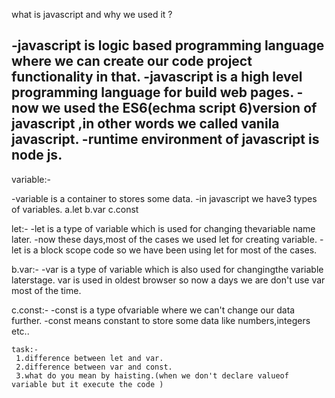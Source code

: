 what is javascript and why we used it ?

-javascript is logic based programming language where we can create our code project functionality in that.
-javascript is a high level programming language for build web pages.
-now we used the ES6(echma script 6)version of javascript ,in other words we called vanila javascript.
-runtime environment of javascript is node js.
-
variable:-

-variable is a container to stores some data.
-in javascript we have3 types of variables.
a.let
b.var
c.const

let:-
-let is a type of variable which is used for changing thevariable name later.
-now these days,most of the cases we used let for creating variable.
-let is a block scope code so we have been using let for most of the cases.

b.var:-
    -var is a type of variable which is also used for changingthe variable laterstage.
    var is used in oldest browser so now a days we are don't use var most of the time.

c.const:-
    -const is a type ofvariable where  we can't change our data further.
    -const means constant to store some data like numbers,integers etc..

    task:-
     1.difference between let and var.
     2.difference between var and const.
     3.what do you mean by haisting.(when we don't declare valueof variable but it execute the code )








